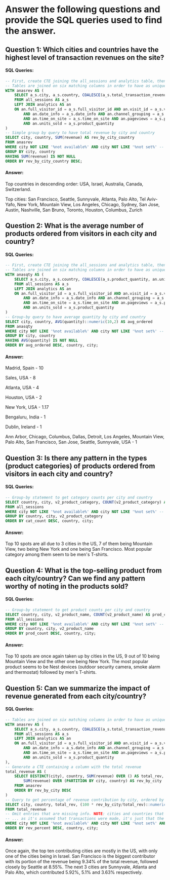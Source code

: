 # Answer the following questions and provide the SQL queries used to find the answer.

    
## **Question 1: Which cities and countries have the highest level of transaction revenues on the site?**

#### SQL Queries:
```sql
-- First, create CTE joining the all_sessions and analytics table, then coalesce revenue columns to fill in missing data
-- Tables are joined on six matching columns in order to have as unique values as possible
WITH anasrev AS (
	SELECT a_s.city, a_s.country, COALESCE(a_s.total_transaction_revenue, an.revenue) AS revenue
	FROM all_sessions AS a_s
	LEFT JOIN analytics AS an
	ON an.full_visitor_id = a_s.full_visitor_id AND an.visit_id = a_s.visit_id
		AND an.date_info = a_s.date_info AND an.channel_grouping = a_s.channel_grouping
		AND an.time_on_site = a_s.time_on_site AND an.pageviews = a_s.pageviews
		AND an.units_sold = a_s.product_quantity
)
-- Simple group by query to have total revenue by city and country
SELECT city, country, SUM(revenue) AS rev_by_city_country
FROM anasrev
WHERE city NOT LIKE '%not available%' AND city NOT LIKE '%not set%' -- omit entries that are missing city info
GROUP BY city, country
HAVING SUM(revenue) IS NOT NULL
ORDER BY rev_by_city_country DESC;
```

#### Answer:

Top countries in descending order: USA, Israel, Australia, Canada, Switzerland.

Top cities: San Francisco, Seattle, Sunnyvale, Atlanta, Palo Alto, Tel Aviv-Yafo, New York, Mountain View, Los Angeles, Chicago, Sydney, San Jose, Austin, Nashville, San Bruno, Toronto, Houston, Columbus, Zurich

## **Question 2: What is the average number of products ordered from visitors in each city and country?**

#### SQL Queries:
```sql
-- First, create CTE joining the all_sessions and analytics table, then coalesce revenue columns to fill in missing data
-- Tables are joined on six matching columns in order to have as unique values as possible
WITH anasqty AS (
	SELECT a_s.city, a_s.country, COALESCE(a_s.product_quantity, an.units_sold) AS quantity
	FROM all_sessions AS a_s
	LEFT JOIN analytics AS an
	ON an.full_visitor_id = a_s.full_visitor_id AND an.visit_id = a_s.visit_id
		AND an.date_info = a_s.date_info AND an.channel_grouping = a_s.channel_grouping
		AND an.time_on_site = a_s.time_on_site AND an.pageviews = a_s.pageviews
		AND an.units_sold = a_s.product_quantity
)
-- Group-by query to have average quantity by city and country
SELECT city, country, AVG(quantity)::numeric(10,2) AS avg_ordered
FROM anasqty
WHERE city NOT LIKE '%not available%' AND city NOT LIKE '%not set%' -- omit entries that are missing city info
GROUP BY city, country
HAVING AVG(quantity) IS NOT NULL
ORDER BY avg_ordered DESC, country, city;
```

#### Answer:

Madrid, Spain - 10

Sales, USA - 8

Atlanta, USA - 4

Houston, USA - 2

New York, USA - 1.17

Bengaluru, India - 1

Dublin, Ireland - 1

Ann Arbor, Chicago, Columbus, Dallas, Detroit, Los Angeles, Mountain View, Palo Alto, San Francisco, San Jose, Seattle, Sunnyvale, USA - 1

## **Question 3: Is there any pattern in the types (product categories) of products ordered from visitors in each city and country?**

#### SQL Queries:
```sql
-- Group-by statement to get category counts per city and country
SELECT country, city, v2_product_category, COUNT(v2_product_category) AS cat_count
FROM all_sessions
WHERE city NOT LIKE '%not available%' AND city NOT LIKE '%not set%' -- omit entries that are missing city info
GROUP BY country, city, v2_product_category
ORDER BY cat_count DESC, country, city;
```

#### Answer:

Top 10 spots are all due to 3 cities in the US, 7 of them being Mountain View, two being New York and one being San Francisco. Most popular category among them seem to be men's T-shirts.

## **Question 4: What is the top-selling product from each city/country? Can we find any pattern worthy of noting in the products sold?**

#### SQL Queries:
```sql
-- Group-by statement to get product counts per city and country
SELECT country, city, v2_product_name, COUNT(v2_product_name) AS prod_count
FROM all_sessions
WHERE city NOT LIKE '%not available%' AND city NOT LIKE '%not set%' -- omit entries that are missing city info
GROUP BY country, city, v2_product_name
ORDER BY prod_count DESC, country, city;
```

#### Answer:

Top 10 spots are once again taken up by cities in the US, 9 out of 10 being Mountain View and the other one being New York. The most popular product seems to be Nest devices (outdoor security camera, smoke alarm and thermostat) followed by men's T-shirts.

## **Question 5: Can we summarize the impact of revenue generated from each city/country?**

#### SQL Queries:
```sql
-- Tables are joined on six matching columns in order to have as unique values as possible
WITH anasrev AS (
	SELECT a_s.city, a_s.country, COALESCE(a_s.total_transaction_revenue, an.revenue) AS revenue
	FROM all_sessions AS a_s
	LEFT JOIN analytics AS an
	ON an.full_visitor_id = a_s.full_visitor_id AND an.visit_id = a_s.visit_id
		AND an.date_info = a_s.date_info AND an.channel_grouping = a_s.channel_grouping
		AND an.time_on_site = a_s.time_on_site AND an.pageviews = a_s.pageviews
		AND an.units_sold = a_s.product_quantity
),
-- Generate a CTE containing a column with the total revenue
total_revenue AS (
	SELECT DISTINCT(city), country, SUM(revenue) OVER () AS total_rev,
		SUM(revenue) OVER (PARTITION BY city, country) AS rev_by_city
	FROM anasrev
	ORDER BY rev_by_city DESC
)
-- Query to get percentage of revenue contribution by city, ordered by highest generator first
SELECT city, country, total_rev, (100 * rev_by_city/total_rev)::numeric(10,2) AS rev_percent
FROM total_revenue
-- Omit entries that are missing info. NOTE: cities and countries that are missing were not omitted from the total calculation...
-- ... as it's assumed that transactions were made, it's just that the visitor did not set their location information
WHERE city NOT LIKE '%not available%' AND city NOT LIKE '%not set%' AND rev_by_city IS NOT NULL 
ORDER BY rev_percent DESC, country, city;
```

#### Answer:

Once again, the top ten contributing cities are mostly in the US, with only one of the cities being in Israel. San Francisco is the biggest contributor with its portion of the revenue being 9.34% of the total revenue, followed closely by Seattle at 8.55%. The next 3 cities are Sunnyvale, Atlanta and Palo Alto, which contributed 5.92%, 5.1% and 3.63% respectively.
